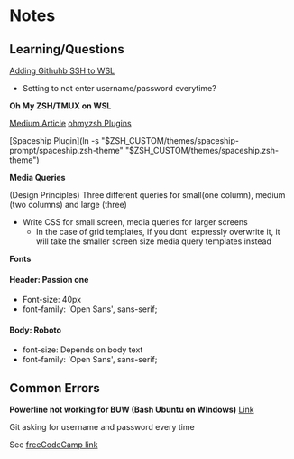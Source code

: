 # Notes

## Learning/Questions
[Adding Githuhb SSH to WSL](https://peteoshea.co.uk/setup-git-in-wsl/)
* Setting to not enter username/password everytime?


**Oh My ZSH/TMUX on WSL**

[Medium Article](https://medium.com/swlh/wsl-2-docker-edge-tech-preview-native-linux-containers-w-o-emulation-b41667e6dbef)
[ohmyzsh Plugins](https://github.com/ohmyzsh/ohmyzsh/wiki/Plugins)

[Spaceship Plugin](ln -s "$ZSH_CUSTOM/themes/spaceship-prompt/spaceship.zsh-theme" "$ZSH_CUSTOM/themes/spaceship.zsh-theme")


**Media Queries**

(Design Principles) Three different queries for small(one column), medium (two columns) and large (three)

* Write CSS for small screen, media queries for larger screens
    * In the case of grid templates, if you dont' expressly overwrite it, it will take the smaller screen size media query templates instead


**Fonts**
<link href="https://fonts.googleapis.com/css2?family=Passion+One&family=Roboto&display=swap" rel="stylesheet">

#### Header: Passion one
* Font-size: 40px
* font-family: 'Open Sans', sans-serif;

#### Body: Roboto
* font-size: Depends on body text
* font-family: 'Open Sans', sans-serif;









## Common Errors


**Powerline not working for BUW (Bash Ubuntu on WIndows)**
[Link](https://devpro.media/install-powerline-windows/#)

Git asking for username and password every time

See [freeCodeCamp link](https://www.freecodecamp.org/news/how-to-fix-git-always-asking-for-user-credentials/)
